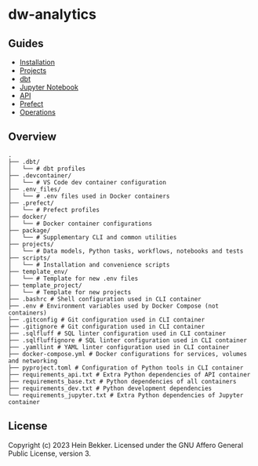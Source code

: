 # dw-analytics

## Guides

- [Installation](docs/01-install.md)
- [Projects](docs/02-projects.md)
- [dbt](docs/03-dbt.md)
- [Jupyter Notebook](docs/04-jupyter.md)
- [API](docs/05-api.md)
- [Prefect](docs/06-prefect.md)
- [Operations](docs/07-operations.md)

## Overview

```shell
.
├── .dbt/
│   └── # dbt profiles
├── .devcontainer/
│   └── # VS Code dev container configuration
├── .env_files/
│   └── # .env files used in Docker containers
├── .prefect/
│   └── # Prefect profiles
├── docker/
│   └── # Docker container configurations
├── package/
│   └── # Supplementary CLI and common utilities
├── projects/
│   └── # Data models, Python tasks, workflows, notebooks and tests
├── scripts/
│   └── # Installation and convenience scripts
├── template_env/
│   └── # Template for new .env files
├── template_project/
│   └── # Template for new projects
├── .bashrc # Shell configuration used in CLI container
├── .env # Environment variables used by Docker Compose (not containers)
├── .gitconfig # Git configuration used in CLI container
├── .gitignore # Git configuration used in CLI container
├── .sqlfluff # SQL linter configuration used in CLI container
├── .sqlfluffignore # SQL linter configuration used in CLI container
├── .yamllint # YAML linter configuration used in CLI container
├── docker-compose.yml # Docker configurations for services, volumes and networking
├── pyproject.toml # Configuration of Python tools in CLI container
├── requirements_api.txt # Extra Python dependencies of API container
├── requirements_base.txt # Python dependencies of all containers
├── requirements_dev.txt # Python development dependencies
└── requirements_jupyter.txt # Extra Python dependencies of Jupyter container
```

## License

Copyright (c) 2023 Hein Bekker. Licensed under the GNU Affero General Public License, version 3.
